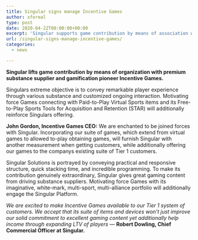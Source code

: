 ```yaml
---
title: Singular signs manage Incentive Games
author: xforeal 
type: post
date: 2020-04-22T00:00:00+00:00
excerpt: 'Singular supports game contribution by means of association with premium substance supplier and gamification pioneer Incentive Games '
url: /singular-signs-manage-incentive-games/
categories:
  - news

---
```

**Singular lifts game contribution by means of organization with premium substance supplier and gamification pioneer Incentive Games.** 

Singulars extreme objective is to convey remarkable player experience through various substance and customized ongoing interaction. Motivating force Games connecting with Paid-to-Play Virtual Sports items and its Free-to-Play Sports Tools for Acquisition and Retention (STAR) will additionally reinforce Singulars offering. 

**John Gordon, Incentive Games CEO:** We are enchanted to be joined forces with Singular. Incorporating our suite of games, which extend from virtual games to allowed to-play obtaining games, will furnish Singular with another measurement when getting customers, while additionally offering our games to the companys existing suite of Tier 1 customers. 

Singular Solutions is portrayed by conveying practical and responsive structure, quick stacking time, and incredible programming. To make its contribution genuinely extraordinary, Singular gives great gaming content from driving substance suppliers. Motivating force Games with its imaginative, white-mark, multi-sport, multi-alliance portfolio will additionally engage the Singular Platform. 

_We are excited to make Incentive Games available to our Tier 1 system of customers. We accept that its suite of items and devices won&#8217;t just improve our solid commitment to excellent gaming content yet additionally help income through expanding LTV of players_ &#8212; **Robert Dowling, Chief Commercial Officer at Singular.**